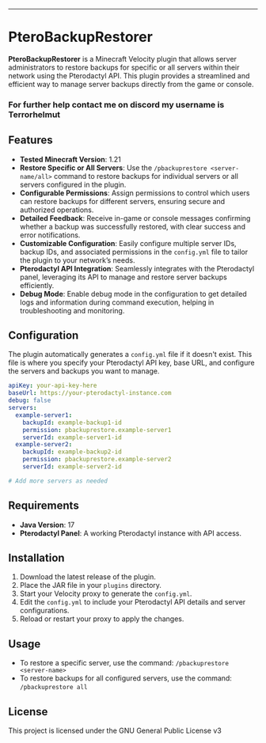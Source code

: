 ---

# PteroBackupRestorer

**PteroBackupRestorer** is a Minecraft Velocity plugin that allows server administrators to restore backups for specific or all servers within their network using the Pterodactyl API. This plugin provides a streamlined and efficient way to manage server backups directly from the game or console.

### For further help contact me on discord my username is Terrorhelmut

## Features

- **Tested Minecraft Version**: 1.21
- **Restore Specific or All Servers**: Use the `/pbackuprestore <server-name/all>` command to restore backups for individual servers or all servers configured in the plugin.
- **Configurable Permissions**: Assign permissions to control which users can restore backups for different servers, ensuring secure and authorized operations.
- **Detailed Feedback**: Receive in-game or console messages confirming whether a backup was successfully restored, with clear success and error notifications.
- **Customizable Configuration**: Easily configure multiple server IDs, backup IDs, and associated permissions in the `config.yml` file to tailor the plugin to your network’s needs.
- **Pterodactyl API Integration**: Seamlessly integrates with the Pterodactyl panel, leveraging its API to manage and restore server backups efficiently.
- **Debug Mode**: Enable debug mode in the configuration to get detailed logs and information during command execution, helping in troubleshooting and monitoring.

## Configuration

The plugin automatically generates a `config.yml` file if it doesn't exist. This file is where you specify your Pterodactyl API key, base URL, and configure the servers and backups you want to manage.

```yaml
apiKey: your-api-key-here
baseUrl: https://your-pterodactyl-instance.com
debug: false
servers:
  example-server1:
    backupId: example-backup1-id
    permission: pbackuprestore.example-server1
    serverId: example-server1-id
  example-server2:
    backupId: example-backup2-id
    permission: pbackuprestore.example-server2
    serverId: example-server2-id

# Add more servers as needed
```

## Requirements

- **Java Version**: 17
- **Pterodactyl Panel**: A working Pterodactyl instance with API access.

## Installation

1. Download the latest release of the plugin.
2. Place the JAR file in your `plugins` directory.
3. Start your Velocity proxy to generate the `config.yml`.
4. Edit the `config.yml` to include your Pterodactyl API details and server configurations.
5. Reload or restart your proxy to apply the changes.

## Usage

- To restore a specific server, use the command: `/pbackuprestore <server-name>`
- To restore backups for all configured servers, use the command: `/pbackuprestore all`

## License

This project is licensed under the GNU General Public License v3
